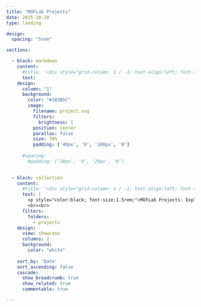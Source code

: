 ```yaml
---
title: "MOFLab Projects"
date: 2025-10-20
type: landing

design:
  spacing: "5rem"

sections:

  - block: markdown
    content:
      #title: '<div style="grid-column: 1 / -1; text-align:left; font-size:1rem;">MOFLab projects</div>'
      text: 
    design:
      column: "1"
      background:
        color: "#103B5C"
        image:
          filename: project.svg
          filters:
            brightness: 1
          position: center
          parallax: false
          size: 70%
          padding: ['40px', '0', '100px', '0']
        
      #spacing:
        #padding: ['20px', '0', '20px', '0']
        

  - block: collection
    content:
      #title: '<div style="grid-column: 1 / -1; text-align:left; font-size:2rem;">MOFLab projects</div>'
      text: |
        <p style="color:black; font-size:1.5rem;">MOFLab Projects: Exploring state-of-the-art optical fiber design and fabrication, low-cost and energy-efficient fiber sensors, and nonlinear fiber dynamics.</p>
        <br><br>
      filters:
        folders:
          - projects
    design:
      view: showcase
      columns: 2
      background: 
        color: "white"
  
    sort_by: 'Date'
    sort_ascending: false
    cascade:
      show_breadcrumb: true
      show_related: true
      commentable: true

---
```

